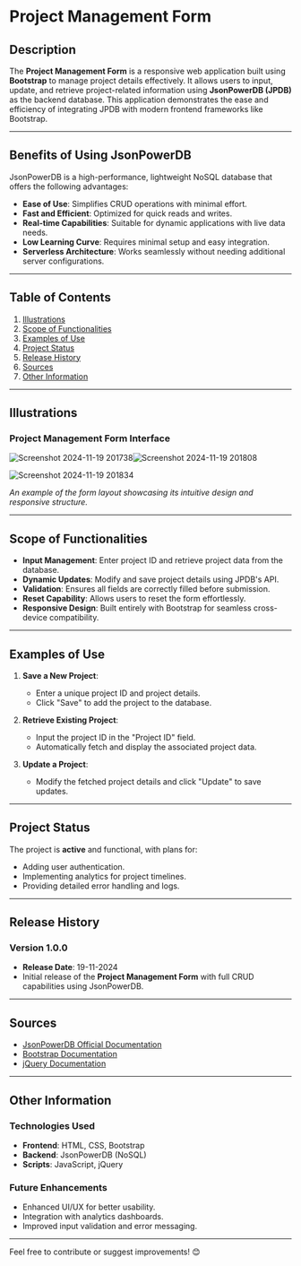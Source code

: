 # Project Management Form

## Description
The **Project Management Form** is a responsive web application built using **Bootstrap** to manage project details effectively. It allows users to input, update, and retrieve project-related information using **JsonPowerDB (JPDB)** as the backend database. This application demonstrates the ease and efficiency of integrating JPDB with modern frontend frameworks like Bootstrap.

---

## Benefits of Using JsonPowerDB
JsonPowerDB is a high-performance, lightweight NoSQL database that offers the following advantages:
- **Ease of Use**: Simplifies CRUD operations with minimal effort.
- **Fast and Efficient**: Optimized for quick reads and writes.
- **Real-time Capabilities**: Suitable for dynamic applications with live data needs.
- **Low Learning Curve**: Requires minimal setup and easy integration.
- **Serverless Architecture**: Works seamlessly without needing additional server configurations.

---

## Table of Contents
1. [Illustrations](#illustrations)
2. [Scope of Functionalities](#scope-of-functionalities)
3. [Examples of Use](#examples-of-use)
4. [Project Status](#project-status)
5. [Release History](#release-history)
6. [Sources](#sources)
7. [Other Information](#other-information)

---

## Illustrations
### Project Management Form Interface
![Screenshot 2024-11-19 201738](https://github.com/user-attachments/assets/872646b4-9799-4491-9932-58192e739641)![Screenshot 2024-11-19 201808](https://github.com/user-attachments/assets/366f0121-4baf-4163-a2b1-ebfd8f9103a3)


![Screenshot 2024-11-19 201834](https://github.com/user-attachments/assets/789d07a4-83f1-4421-a4de-47bf4dff5002)

*An example of the form layout showcasing its intuitive design and responsive structure.*

---

## Scope of Functionalities
- **Input Management**: Enter project ID and retrieve project data from the database.
- **Dynamic Updates**: Modify and save project details using JPDB's API.
- **Validation**: Ensures all fields are correctly filled before submission.
- **Reset Capability**: Allows users to reset the form effortlessly.
- **Responsive Design**: Built entirely with Bootstrap for seamless cross-device compatibility.

---

## Examples of Use
1. **Save a New Project**:
   - Enter a unique project ID and project details.
   - Click "Save" to add the project to the database.

2. **Retrieve Existing Project**:
   - Input the project ID in the "Project ID" field.
   - Automatically fetch and display the associated project data.

3. **Update a Project**:
   - Modify the fetched project details and click "Update" to save updates.

---

## Project Status
The project is **active** and functional, with plans for:
- Adding user authentication.
- Implementing analytics for project timelines.
- Providing detailed error handling and logs.

---

## Release History
### Version 1.0.0
- **Release Date**: 19-11-2024
- Initial release of the **Project Management Form** with full CRUD capabilities using JsonPowerDB.

---

## Sources
- [JsonPowerDB Official Documentation](https://login2explore.com/jpdb/docs.html)
- [Bootstrap Documentation](https://getbootstrap.com/docs/5.3/)
- [jQuery Documentation](https://api.jquery.com/)

---

## Other Information
### Technologies Used
- **Frontend**: HTML, CSS, Bootstrap
- **Backend**: JsonPowerDB (NoSQL)
- **Scripts**: JavaScript, jQuery

### Future Enhancements
- Enhanced UI/UX for better usability.
- Integration with analytics dashboards.
- Improved input validation and error messaging.

---

Feel free to contribute or suggest improvements! 😊
